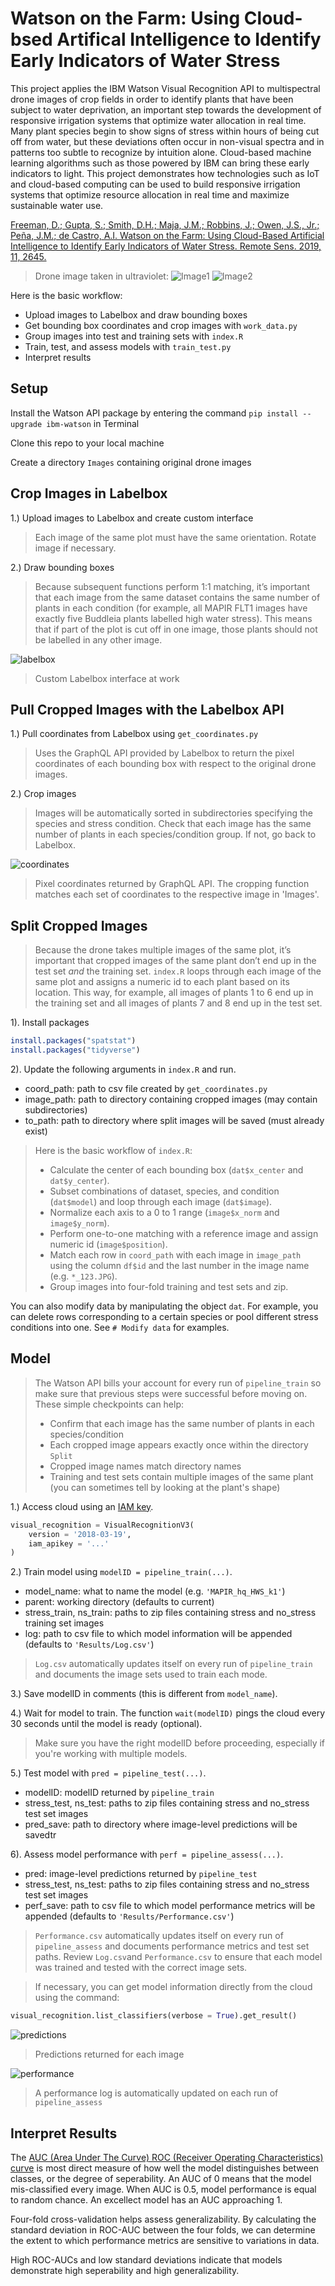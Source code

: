 Watson on the Farm: Using Cloud-bsed Artifical Intelligence to Identify Early Indicators of Water Stress
====

This project applies the IBM Watson Visual Recognition API to multispectral drone images of crop fields in order to identify plants that have been subject to water deprivation, an important step towards the development of responsive irrigation systems that optimize water allocation in real time. Many plant species begin to show signs of stress within hours of being cut off from water, but these deviations often occur in non-visual spectra and in patterns too subtle to recognize by intuition alone. Cloud-based machine learning algorithms such as those powered by IBM can bring these early indicators to light. This project demonstrates how technologies such as IoT and cloud-based computing can be used to build responsive irrigation systems that optimize resource allocation in real time and maximize sustainable water use.

[Freeman, D.; Gupta, S.; Smith, D.H.; Maja, J.M.; Robbins, J.; Owen, J.S., Jr.; Peña, J.M.; de Castro, A.I. Watson on the Farm: Using Cloud-Based Artificial Intelligence to Identify Early Indicators of Water Stress. Remote Sens. 2019, 11, 2645.](https://https://www.mdpi.com/572688)

> Drone image taken in ultraviolet:
![Image1](https://github.com/danxfreeman/precision_ag/blob/master/images/infrared.JPG)
![Image2](https://github.com/danxfreeman/precision_ag/blob/master/images/uv.JPG)

Here is the basic workflow:

* Upload images to Labelbox and draw bounding boxes
* Get bounding box coordinates and crop images with `work_data.py`
* Group images into test and training sets with `index.R`
* Train, test, and assess models with `train_test.py`
* Interpret results

## Setup

Install the Watson API package by entering the command `pip install --upgrade ibm-watson` in Terminal

Clone this repo to your local machine

Create a directory `Images` containing original drone images

## Crop Images in Labelbox

1.) Upload images to Labelbox and create custom interface

> Each image of the same plot must have the same orientation. Rotate image if necessary.

2.) Draw bounding boxes

> Because subsequent functions perform 1:1 matching, it’s important that each image from the same dataset contains the same number of plants in each condition (for example, all MAPIR FLT1 images have exactly five Buddleia plants labelled high water stress). This means that if part of the plot is cut off in one image, those plants should not be labelled in any other image.

![labelbox](https://github.com/danxfreeman/precision_ag/blob/master/images/labelbox.gif)
> Custom Labelbox interface at work

## Pull Cropped Images with the Labelbox API

1.) Pull coordinates from Labelbox using `get_coordinates.py`

> Uses the GraphQL API provided by Labelbox to return the pixel coordinates of each bounding box with respect to the original drone images.

2.) Crop images

> Images will be automatically sorted in subdirectories specifying the species and stress condition. Check that each image has the same number of plants in each species/condition group. If not, go back to Labelbox.

![coordinates](https://github.com/danxfreeman/precision_ag/blob/master/images/coordinates.jpg)
> Pixel coordinates returned by GraphQL API. The cropping function matches each set of coordinates to the respective image in 'Images'.

## Split Cropped Images

> Because the drone takes multiple images of the same plot, it’s important that cropped images of the same plant don’t end up in the test set *and* the training set. `index.R` loops through each image of the same plot and assigns a numeric id to each plant based on its location. This way, for example, all images of plants 1 to 6 end up in the training set and all images of plants 7 and 8 end up in the test set.

1). Install packages

```r
install.packages("spatstat")
install.packages("tidyverse")
```

2). Update the following arguments in `index.R` and run.

* coord_path: path to csv file created by `get_coordinates.py`
* image_path: path to directory containing cropped images (may contain subdirectories)
* to_path: path to directory where split images will be saved (must already exist)

> Here is the basic workflow of `index.R`:
> * Calculate the center of each bounding box (`dat$x_center` and `dat$y_center`).
> * Subset combinations of dataset, species, and condition (`dat$model`) and loop through each image (`dat$image`).
> * Normalize each axis to a 0 to 1 range (`image$x_norm` and `image$y_norm`).
> * Perform one-to-one matching with a reference image and assign numeric id (`image$position`).
> * Match each row in `coord_path` with each image in `image_path` using the column `df$id` and the last number in the image name (e.g. `*_123.JPG`).
> * Group images into four-fold training and test sets and zip.

You can also modify data by manipulating the object `dat`. For example, you can delete rows corresponding to a certain species or pool different stress conditions into one. See `# Modify data` for examples.

## Model

> The Watson API bills your account for every run of `pipeline_train` so make sure that previous steps were successful before moving on. These simple checkpoints can help:
> * Confirm that each image has the same number of plants in each species/condition
> * Each cropped image appears exactly once within the directory `Split`
> * Cropped image names match directory names
> * Training and test sets contain multiple images of the same plant (you can sometimes tell by looking at the plant's shape)

1.) Access cloud using an [IAM key](https://cloud.ibm.com/docs/services/watson?topic=watson-iam).

```python
visual_recognition = VisualRecognitionV3(
    version = '2018-03-19',
    iam_apikey = '...'
)
```

2.) Train model using `modelID = pipeline_train(...)`.

* model_name: what to name the model (e.g. `'MAPIR_hq_HWS_k1'`)
* parent: working directory (defaults to current)
* stress_train, ns_train: paths to zip files containing stress and no_stress training set images
* log: path to csv file to which model information will be appended (defaults to `'Results/Log.csv'`)

> `Log.csv` automatically updates itself on every run of `pipeline_train` and documents the image sets used to train each mode.

3.) Save modelID in comments (this is different from `model_name`).

4.) Wait for model to train. The function `wait(modelID)` pings the cloud every 30 seconds until the model is ready (optional).

> Make sure you have the right modelID before proceeding, especially if you're working with multiple models.

5.) Test model with `pred = pipeline_test(...)`.

* modelID: modelID returned by `pipeline_train`
* stress_test, ns_test: paths to zip files containing stress and no_stress test set images
* pred_save: path to directory where image-level predictions will be savedtr

6). Assess model performance with `perf = pipeline_assess(...)`.

* pred: image-level predictions returned by `pipeline_test`
* stress_test, ns_test: paths to zip files containing stress and no_stress test set images
* perf_save: path to csv file to which model performance metrics will be appended (defaults to `'Results/Performance.csv'`)

> `Performance.csv` automatically updates itself on every run of `pipeline_assess` and documents performance metrics and test set paths. Review `Log.csv`and `Performance.csv` to ensure that each model was trained and tested with the correct image sets.

> If necessary, you can get model information directly from the cloud using the command:

```python
visual_recognition.list_classifiers(verbose = True).get_result()
```

![predictions](https://github.com/danxfreeman/precision_ag/blob/master/images/predictions.jpg)
> Predictions returned for each image

![performance](https://github.com/danxfreeman/precision_ag/blob/master/images/performance.jpg)
> A performance log is automatically updated on each run of `pipeline_assess`

## Interpret Results

The [AUC (Area Under The Curve) ROC (Receiver Operating Characteristics) curve](https://towardsdatascience.com/understanding-auc-roc-curve-68b2303cc9c5) is most direct measure of how well the model distinguishes between classes, or the degree of seperability. An AUC of 0 means that the model mis-classified every image. When AUC is 0.5, model performance is equal to random chance. An excellect model has an AUC approaching 1.

Four-fold cross-validation helps assess generalizability. By calculating the standard deviation in ROC-AUC between the four folds, we can determine the extent to which performance metrics are sensitive to variations in data.

High ROC-AUCs and low standard deviations indicate that models demonstrate high seperability and high generalizability. 
